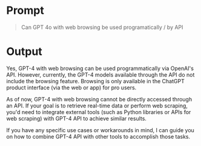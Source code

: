 # Prompt

> Can GPT 4o with web browsing be used programatically / by API

# Output

Yes, GPT-4 with web browsing can be used programmatically via OpenAI's API. However, currently, the GPT-4 models available through the API do not include the browsing feature. Browsing is only available in the ChatGPT product interface (via the web or app) for pro users.

As of now, GPT-4 with web browsing cannot be directly accessed through an API. If your goal is to retrieve real-time data or perform web scraping, you'd need to integrate external tools (such as Python libraries or APIs for web scraping) with GPT-4 API to achieve similar results.

If you have any specific use cases or workarounds in mind, I can guide you on how to combine GPT-4 API with other tools to accomplish those tasks.






